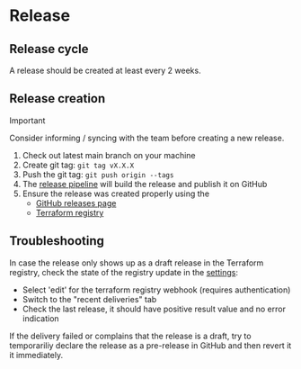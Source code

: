 # Release

## Release cycle

A release should be created at least every 2 weeks. 

## Release creation

> [!IMPORTANT]
> Consider informing / syncing with the team before creating a new release.

1. Check out latest main branch on your machine
2. Create git tag: `git tag vX.X.X`
3. Push the git tag: `git push origin --tags`
4. The [release pipeline](https://github.com/stackitcloud/terraform-provider-stackit/actions/workflows/release.yaml) will build the release and publish it on GitHub
5. Ensure the release was created properly using the 
    - [GitHub releases page](https://github.com/stackitcloud/terraform-provider-stackit/releases)
    - [Terraform registry](https://registry.terraform.io/providers/stackitcloud/stackit/latest)

## Troubleshooting

In case the release only shows up as a draft release in the Terraform registry, check the state of the registry update in the [settings](https://github.com/stackitcloud/terraform-provider-stackit/settings/hooks):

- Select 'edit' for the terraform registry webhook (requires authentication)
- Switch to the "recent deliveries" tab
- Check the last release, it should have positive result value and no error indication

If the delivery failed or complains that the release is a draft, try to temporariliy declare the release as a pre-release in GitHub and then revert it it immediately.
